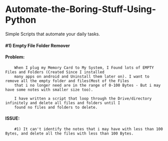 # Automate-the-Boring-Stuff-Using-Python
Simple Scripts that automate your daily tasks.

#### #1) Empty File Folder Remover
  #### Problem:
        When I plug my Memory Card to My System, I Found lots of EMPTY Files and Folders (Created Since I installed
        many apps on android and Uninstall them later on). I want to remove all the empty folder and files(Most of the Files
        that i no longer need are in the range of 0-100 Bytes - But i may have some notes with smaller size too).
        
        I have written a script that loop through the Drive/directory infinitely and delete all files and folders until I
        found no files and folders to delete.
  #### ISSUE:
        #1) It can't identify the notes that i may have with less than 100 Bytes, and delete all the files with less than 100 Bytes.
        
   
